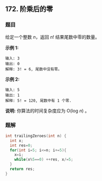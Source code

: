 ## 172. 阶乘后的零

### 题目

给定一个整数 *n*，返回 *n*! 结果尾数中零的数量。

**示例 1:**

```
输入: 3
输出: 0
解释: 3! = 6, 尾数中没有零。
```

**示例 2:**

```
输入: 5
输出: 1
解释: 5! = 120, 尾数中有 1 个零.
```

**说明:** 你算法的时间复杂度应为 O(log *n*) 。

### 题解

```cpp
int trailingZeroes(int n) {
  int x;
  int res=0;
  for(int i=5; i<=n; i+=5){
    x=i;
    while(x%5==0) ++res, x/=5;
  }
  return res;
}
```